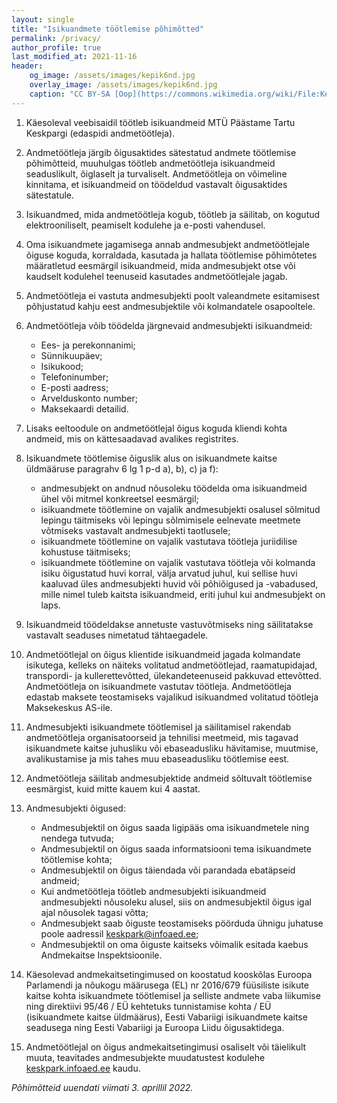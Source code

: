 ```yaml
---
layout: single
title: "Isikuandmete töötlemise põhimõtted"
permalink: /privacy/
author_profile: true
last_modified_at: 2021-11-16
header:
    og_image: /assets/images/kepik6nd.jpg
    overlay_image: /assets/images/kepik6nd.jpg
    caption: "CC BY-SA [Oop](https://commons.wikimedia.org/wiki/File:Kepik%C3%B5ndijad_Tartu_linna_tervisep%C3%A4eval_maskoti_juhtimisel_Keskpargis,_22._september_2012.jpg%20)"
---
```


1. Käesoleval veebisaidil töötleb isikuandmeid MTÜ Päästame Tartu Keskpargi (edaspidi andmetöötleja).

2. Andmetöötleja järgib õigusaktides sätestatud andmete töötlemise põhimõtteid, muuhulgas töötleb andmetöötleja isikuandmeid seaduslikult, õiglaselt ja turvaliselt. Andmetöötleja on võimeline kinnitama, et isikuandmeid on töödeldud vastavalt õigusaktides sätestatule.

3. Isikuandmed, mida andmetöötleja kogub, töötleb ja säilitab, on kogutud elektrooniliselt, peamiselt kodulehe ja e-posti vahendusel.

4. Oma isikuandmete jagamisega annab andmesubjekt andmetöötlejale õiguse koguda, korraldada, kasutada ja hallata töötlemise põhimõtetes määratletud eesmärgil isikuandmeid, mida andmesubjekt otse või kaudselt kodulehel teenuseid kasutades andmetöötlejale jagab.

5. Andmetöötleja ei vastuta andmesubjekti poolt valeandmete esitamisest põhjustatud kahju eest andmesubjektile või kolmandatele osapooltele.

6. Andmetöötleja võib töödelda järgnevaid andmesubjekti isikuandmeid:
   
   * Ees- ja perekonnanimi;
   * Sünnikuupäev;
   * Isikukood;
   * Telefoninumber;
   * E-posti aadress;
   * Arvelduskonto number;
   * Maksekaardi detailid.
   
7. Lisaks eeltoodule on andmetöötlejal õigus koguda kliendi kohta andmeid, mis on kättesaadavad avalikes registrites.

8. Isikuandmete töötlemise õiguslik alus on isikuandmete kaitse üldmääruse paragrahv 6 lg 1 p-d a), b), c) ja f):

   * andmesubjekt on andnud nõusoleku töödelda oma isikuandmeid ühel või mitmel konkreetsel eesmärgil;
   * isikuandmete töötlemine on vajalik andmesubjekti osalusel sõlmitud lepingu täitmiseks või lepingu sõlmimisele eelnevate meetmete võtmiseks vastavalt andmesubjekti taotlusele;
   * isikuandmete töötlemine on vajalik vastutava töötleja juriidilise kohustuse täitmiseks;
   * isikuandmete töötlemine on vajalik vastutava töötleja või kolmanda isiku õigustatud huvi korral, välja arvatud juhul, kui sellise huvi kaaluvad üles andmesubjekti huvid või põhiõigused ja -vabadused, mille nimel tuleb kaitsta isikuandmeid, eriti juhul kui andmesubjekt on laps.
   
9. Isikuandmeid töödeldakse annetuste vastuvõtmiseks ning säilitatakse vastavalt seaduses nimetatud tähtaegadele.

10. Andmetöötlejal on õigus klientide isikuandmeid jagada kolmandate isikutega, kelleks on näiteks volitatud andmetöötlejad, raamatupidajad, transpordi- ja kullerettevõtted, ülekandeteenuseid pakkuvad ettevõtted. Andmetöötleja on isikuandmete vastutav töötleja. Andmetöötleja edastab maksete teostamiseks vajalikud isikuandmed volitatud töötleja Maksekeskus AS-ile.

11. Andmesubjekti isikuandmete töötlemisel ja säilitamisel rakendab andmetöötleja organisatoorseid ja tehnilisi meetmeid, mis tagavad isikuandmete kaitse juhusliku või ebaseadusliku hävitamise, muutmise, avalikustamise ja mis tahes muu ebaseadusliku töötlemise eest.

12. Andmetöötleja säilitab andmesubjektide andmeid sõltuvalt töötlemise eesmärgist, kuid mitte kauem kui 4 aastat.

13. Andmesubjekti õigused:
    
    * Andmesubjektil on õigus saada ligipääs oma isikuandmetele ning nendega tutvuda;
    * Andmesubjektil on õigus saada informatsiooni tema isikuandmete töötlemise kohta;
    * Andmesubjektil on õigus täiendada või parandada ebatäpseid andmeid;
    * Kui andmetöötleja töötleb andmesubjekti isikuandmeid andmesubjekti nõusoleku alusel, siis on andmesubjektil õigus igal ajal nõusolek tagasi võtta;
    * Andmesubjekt saab õiguste teostamiseks pöörduda ühnigu juhatuse poole aadressil [keskpark@infoaed.ee](mailto:keskpark@infoaed.ee);
    * Andmesubjektil on oma õiguste kaitseks võimalik esitada kaebus Andmekaitse Inspektsioonile.
    
14. Käesolevad andmekaitsetingimused on koostatud kooskõlas Euroopa Parlamendi ja nõukogu määrusega (EL) nr 2016/679 füüsiliste isikute kaitse kohta isikuandmete töötlemisel ja selliste andmete vaba liikumise ning direktiivi 95/46 / EÜ kehtetuks tunnistamise kohta / EÜ (isikuandmete kaitse üldmäärus), Eesti Vabariigi isikuandmete kaitse seadusega ning Eesti Vabariigi ja Euroopa Liidu õigusaktidega.

15. Andmetöötlejal on õigus andmekaitsetingimusi osaliselt või täielikult muuta, teavitades andmesubjekte muudatustest kodulehe [keskpark.infoaed.ee](/) kaudu.

_Põhimõtteid uuendati viimati 3. aprillil 2022._

